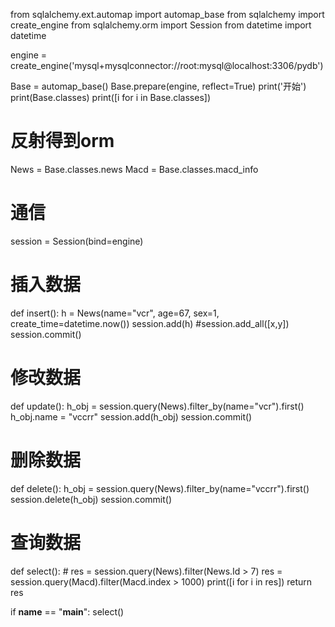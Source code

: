 from sqlalchemy.ext.automap import automap_base
from sqlalchemy import create_engine
from sqlalchemy.orm import Session
from datetime import datetime

engine = create_engine('mysql+mysqlconnector://root:mysql@localhost:3306/pydb')

Base = automap_base()
Base.prepare(engine, reflect=True)
print('开始')
print(Base.classes)
print([i for i in Base.classes])
# 反射得到orm
News = Base.classes.news
Macd = Base.classes.macd_info

# 通信
session = Session(bind=engine)


# 插入数据
def insert():
    h = News(name="vcr", age=67, sex=1, create_time=datetime.now())
    session.add(h)
    #session.add_all([x,y])
    session.commit()

# 修改数据
def update():
    h_obj = session.query(News).filter_by(name="vcr").first()
    h_obj.name = "vccrr"
    session.add(h_obj)
    session.commit()

# 删除数据
def delete():
    h_obj = session.query(News).filter_by(name="vccrr").first()
    session.delete(h_obj)
    session.commit()

# 查询数据
def select():
    # res = session.query(News).filter(News.Id > 7)
    res = session.query(Macd).filter(Macd.index > 1000)
    print([i for i in res])
    return res


if __name__ == "__main__":
    select()
